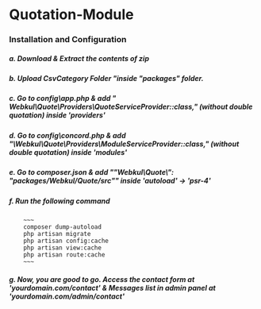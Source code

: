 # Quotation-Module
 
### Installation and Configuration

##### a. Download & Extract the contents of zip

##### b. Upload CsvCategory Folder "inside "packages" folder.

##### c. Go to config\app.php & add " Webkul\Quote\Providers\QuoteServiceProvider::class," (without double quotation) inside 'providers'

##### d. Go to config\concord.php & add "\Webkul\Quote\Providers\ModuleServiceProvider::class," (without double quotation) inside 'modules'

##### e. Go to composer.json & add ""Webkul\\Quote\\": "packages/Webkul/Quote/src"" inside 'autoload' -> 'psr-4'

##### f. Run the following command
		~~~
		composer dump-autoload
		php artisan migrate
		php artisan config:cache
		php artisan view:cache
		php artisan route:cache
		~~~

##### g. Now, you are good to go. Access the contact form at 'yourdomain.com/contact' & Messages list in admin panel at 'yourdomain.com/admin/contact'
